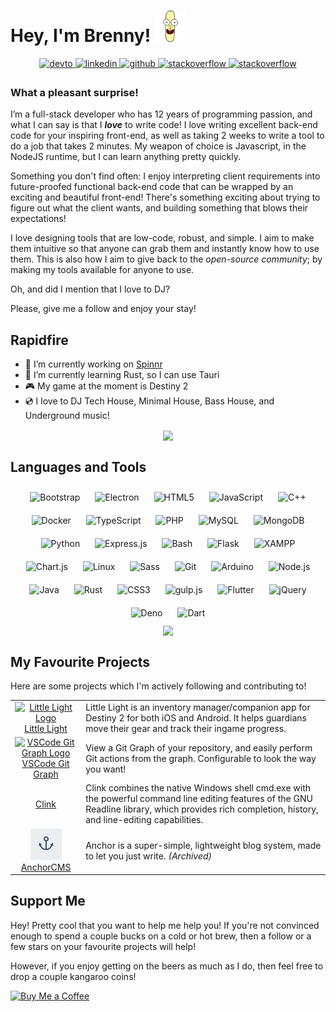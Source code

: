 # Hey, I'm Brenny! <img src="https://github.com/TheBrenny/TheBrenny/blob/7585fdcb2511e4b50da3ccc857e34de3657d4ce5/mpbh%20-%20head%20only.svg" height="50px"/>
  

<div align="center">
<a href="https://dev.to/thebrenny" target="_blank">
<img src="https://img.shields.io/badge/dev.to-%2308090A.svg?&style=for-the-badge&logo=dev.to&logoColor=white" alt=devto style="margin-bottom: 5px;" />
</a>
<a href="https://linkedin.com/in/jarod-brennfleck" target="_blank">
<img src="https://img.shields.io/badge/linkedin-%231E77B5.svg?&style=for-the-badge&logo=linkedin&logoColor=white" alt=linkedin style="margin-bottom: 5px;" />
</a>
<a href="https://github.com/TheBrenny" target="_blank">
<img src="https://img.shields.io/badge/github-%2324292e.svg?&style=for-the-badge&logo=github&logoColor=white" alt=github style="margin-bottom: 5px;" />
</a>
<a href="https://stackoverflow.com/users/2238442" target="_blank">
<img src="https://img.shields.io/badge/stackoverflow-%23F28032.svg?&style=for-the-badge&logo=stackoverflow&logoColor=white" alt=stackoverflow style="margin-bottom: 5px;" />
</a>
<a href="https://www.fiverr.com/therealbrenny" target="_blank">
<img src="https://img.shields.io/badge/fiverr-19a463?&style=for-the-badge&logo=fiverr&logoColor=white" alt=stackoverflow style="margin-bottom: 5px;" />
</a>
</div>  

### What a pleasant surprise!  
I’m a full-stack developer who has 12 years of programming passion, and what I can say is that I ***love*** to write code! I love writing excellent back-end code for your inspiring front-end, as well as taking 2 weeks to write a tool to do a job that takes 2 minutes. My weapon of choice is Javascript, in the NodeJS runtime, but I can learn anything pretty quickly.

Something you don't find often: I enjoy interpreting client requirements into future-proofed functional back-end code that can be wrapped by an exciting and beautiful front-end! There's something exciting about trying to figure out what the client wants, and building something that blows their expectations!

I love designing tools that are low-code, robust, and simple. I aim to make them intuitive so that anyone can grab them and instantly know how to use them. This is also how I aim to give back to the *open-source community*; by making my tools available for anyone to use.

Oh, and did I mention that I love to DJ?

Please, give me a follow and enjoy your stay!  
  
## Rapidfire  
- 🔭 I’m currently working on [Spinnr](https://github.com/Spinnr/spinnr)  
- 🌱 I’m currently learning Rust, so I can use Tauri  
- 🎮 My game at the moment is Destiny 2  
- 💿 I love to DJ Tech House, Minimal House, Bass House, and Underground music!  

<div align="center"><img src="https://github-readme-stats.vercel.app/api?username=thebrenny&show_icons=true&theme=dark&custom_title=TheBrenny%27s%20Github%20Stats&title_color=F8A902&bg_color=50,4B3311,111111" align="center" /></div>  

## Languages and Tools  
<div align="center">  
<img style="margin: 10px" src="https://profilinator.rishav.dev/skills-assets/bootstrap-plain.svg" alt="Bootstrap" height="25" />  
<img style="margin: 10px" src="https://profilinator.rishav.dev/skills-assets/electron-original.svg" alt="Electron" height="25" />  
<img style="margin: 10px" src="https://profilinator.rishav.dev/skills-assets/html5-original-wordmark.svg" alt="HTML5" height="25" />  
<img style="margin: 10px" src="https://profilinator.rishav.dev/skills-assets/javascript-original.svg" alt="JavaScript" height="25" />  
<img style="margin: 10px" src="https://profilinator.rishav.dev/skills-assets/cplusplus-original.svg" alt="C++" height="25" />  
<img style="margin: 10px" src="https://profilinator.rishav.dev/skills-assets/docker-original-wordmark.svg" alt="Docker" height="25" />  
<img style="margin: 10px" src="https://profilinator.rishav.dev/skills-assets/typescript-original.svg" alt="TypeScript" height="25" />  
<img style="margin: 10px" src="https://profilinator.rishav.dev/skills-assets/php-original.svg" alt="PHP" height="25" />  
<img style="margin: 10px" src="https://profilinator.rishav.dev/skills-assets/mysql-original-wordmark.svg" alt="MySQL" height="25" />  
<img style="margin: 10px" src="https://profilinator.rishav.dev/skills-assets/mongodb-original-wordmark.svg" alt="MongoDB" height="25" />  
<img style="margin: 10px" src="https://profilinator.rishav.dev/skills-assets/python-original.svg" alt="Python" height="25" />  
<img style="margin: 10px" src="https://profilinator.rishav.dev/skills-assets/express-original-wordmark.svg" alt="Express.js" height="25" />  
<img style="margin: 10px" src="https://profilinator.rishav.dev/skills-assets/gnu_bash-icon.svg" alt="Bash" height="25" />  
<img style="margin: 10px" src="https://profilinator.rishav.dev/skills-assets/flask.png" alt="Flask" height="25" />  
<img style="margin: 10px" src="https://profilinator.rishav.dev/skills-assets/xampp.png" alt="XAMPP" height="25" />  
<img style="margin: 10px" src="https://profilinator.rishav.dev/skills-assets/logo-title.svg" alt="Chart.js" height="25" />  
<img style="margin: 10px" src="https://profilinator.rishav.dev/skills-assets/linux-original.svg" alt="Linux" height="25" />  
<img style="margin: 10px" src="https://profilinator.rishav.dev/skills-assets/sass-original.svg" alt="Sass" height="25" />  
<img style="margin: 10px" src="https://profilinator.rishav.dev/skills-assets/git-scm-icon.svg" alt="Git" height="25" />  
<img style="margin: 10px" src="https://profilinator.rishav.dev/skills-assets/arduino.png" alt="Arduino" height="25" />  
<img style="margin: 10px" src="https://profilinator.rishav.dev/skills-assets/nodejs-original-wordmark.svg" alt="Node.js" height="25" />  
<img style="margin: 10px" src="https://profilinator.rishav.dev/skills-assets/java-original-wordmark.svg" alt="Java" height="25" />  
<img style="margin: 10px" src="https://profilinator.rishav.dev/skills-assets/rust-plain.svg" alt="Rust" height="25" />  
<img style="margin: 10px" src="https://profilinator.rishav.dev/skills-assets/css3-original-wordmark.svg" alt="CSS3" height="25" />  
<img style="margin: 10px" src="https://profilinator.rishav.dev/skills-assets/gulp-plain.svg" alt="gulp.js" height="25" />  
<img style="margin: 10px" src="https://profilinator.rishav.dev/skills-assets/flutterio-icon.svg" alt="Flutter" height="25" />  
<img style="margin: 10px" src="https://profilinator.rishav.dev/skills-assets/jquery.png" alt="jQuery" height="25" />  
<img style="margin: 10px" src="https://profilinator.rishav.dev/skills-assets/deno.svg" alt="Deno" height="25" />  
<img style="margin: 10px" src="https://profilinator.rishav.dev/skills-assets/dartlang-icon.svg" alt="Dart" height="25" />  
</div>  

<div align="center">
  <img src="https://github-readme-stats.vercel.app/api/top-langs/?username=thebrenny&&layout=compact&theme=dark&title_color=F8A902&bg_color=50,4B3311,111111&hide=rich%20text%20format,scilab,scss,css&card_width=450&langs_count=6&exclude_repo=learnxinyminutes-docs,content,vscode-git-graph,awesome-vscode,vorpal,jscc,inquirer-file-tree-selection,smcloudstore,flying-squid,githubgraduation-2021,shell-history,bungie-api-dart,vscode-code-runner,ginit,node-audio-windows,code-settings-sync,documentation,skqw,p5.js-sound,p5.js,generator-ng-fullstack,npm-expansions,bakingpi-www,therenewablegeneration,sad-assignment2,json-to-opai," align="center" />
</div>

## My Favourite Projects

Here are some projects which I'm actively following and contributing to!

<div align="center">
  <table>
    <tbody>
      <tr>
        <td align="center"><a href="https://github.com/LittleLightForDestiny/littlelight"><img src="https://github.com/LittleLightForDestiny/littlelight/blob/ad450cdd1b27dcc1b1a3a2c309cd372ba7088344/assets/imgs/app_icon.png" width="50px" height="50px" alt="Little Light Logo" /><br>Little Light</a></td>
        <td>Little Light is an inventory manager/companion app for Destiny 2 for both iOS and Android. It helps guardians move their gear and track their ingame progress.</td>
      </tr>
      <tr>
        <td align="center"><a href="https://github.com/mhutchie/vscode-git-graph"><img src="https://github.com/mhutchie/vscode-git-graph/blob/d7f43f429a9e024e896bac9fc65fdc530935c812/resources/icon.png" width="50px" height="50px" alt="VSCode Git Graph Logo" /><br>VSCode Git Graph</a></td>
        <td>View a Git Graph of your repository, and easily perform Git actions from the graph. Configurable to look the way you want!</td>
      </tr>
      <tr>
        <td align="center"><a href="https://github.com/chrisant996/clink">Clink</a></td>
        <td>Clink combines the native Windows shell cmd.exe with the powerful command line editing features of the GNU Readline library, which provides rich completion, history, and line-editing capabilities.</td>
      </tr>
      <tr>
        <td align="center"><a href="https://github.com/anchorcms/anchor-cms"><img src="https://raw.githubusercontent.com/TheBrenny/TheBrenny/main/anchorcms.svg" width="50px" height="50px" alt="AnchorCMS Logo" /><br>AnchorCMS</a></td>
        <td>Anchor is a super-simple, lightweight blog system, made to let you just write. <em>(Archived)</em></td>
      </tr>
    </tbody>
  </table>
</div>

## Support Me

Hey! Pretty cool that you want to help me help you! If you're not convinced enough to spend a couple bucks on a cold or hot brew, then a follow or a few stars on your favourite projects will help!

However, if you enjoy getting on the beers as much as I do, then feel free to drop a couple kangaroo coins!

<a href="https://www.buymeacoffee.com/TheBrenny" target="_blank">
<img height="35px" src="https://img.shields.io/badge/buy%20me%20a%20beer-ffdd00?&style=for-the-badge&logo=buy%20me%20a%20coffee&logoColor=black" alt="Buy Me a Coffee" />
</a>
